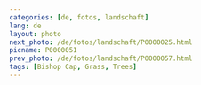 ```yaml
---
categories: [de, fotos, landschaft]
lang: de
layout: photo
next_photo: /de/fotos/landschaft/P0000025.html
picname: P0000051
prev_photo: /de/fotos/landschaft/P0000057.html
tags: [Bishop Cap, Grass, Trees]
---
```

